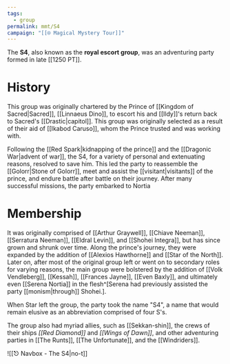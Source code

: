 ```yaml
---
tags:
  - group
permalink: mmt/S4
campaign: "[[⍟ Magical Mystery Tour]]"
---
```

The **S4**, also known as the **royal escort group**, was an adventuring party formed in late [[1250 PT]].

# History
This group was originally chartered by the Prince of [[Kingdom of Sacred|Sacred]], [[Linnaeus Dino]], to escort his and [[Ildy]]'s return back to Sacred's [[Drastic|capitol]]. This group was originally selected as a result of their aid of [[Ikabod Caruso]], whom the Prince trusted and was working with. 

Following the [[Red Spark|kidnapping of the prince]] and the [[Dragonic War|advent of war]], the S4, for a variety of personal and extenuating reasons, resolved to save him. This led the party to reassemble the [[Golorr|Stone of Golorr]], meet and assist the [[visitant|visitants]] of the prince, and endure battle after battle on their journey. After many successful missions, the party embarked to Nortia

# Membership

It was originally comprised of [[Arthur Graywell]], [[Chiave Neeman]], [[Serratura Neeman]], [[Eldral Levin]], and [[Shohei Integra]], but has since grown and shrunk over time. Along the prince's journey, they were expanded by the addition of [[Alexios Hawthorne]] and [[Star of the North]]. Later on, after most of the original group left or went on to secondary roles for varying reasons, the main group were bolstered by the addition of [[Volk Vendleberg]], [[Kessah]], [[Frances Jayne]], [[Even Baxly]], and ultimately even [[Serena Nortia]] in the flesh^[Serena had previously assisted the party [[monism|through]] Shohei.].

When Star left the group, the party took the name "S4", a name that would remain elusive as an abbreviation comprised of four S's.

The group also had myriad allies, such as [[Sekkan-shin]], the crews of their ships *[[Red Diamond]]* and *[[Wings of Dawn]]*, and other adventuring parties in [[The Runts]], [[The Unfortunate]], and the [[Windriders]].

![[⎋ Navbox - The S4|no-t]]